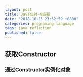 ```yaml
---
layout: post
title: Java反射-构造器
date: "2018-10-15 23:52:59 +0800"
categories: programing-language
tags: java reflection
published: false
---
```


## 获取Constructor

### 通过Constructor实例化对象